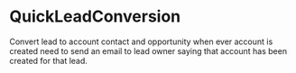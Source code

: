 # QuickLeadConversion
Convert lead to account contact and opportunity when ever account is created need to send an email to lead owner saying that account has been created for that lead.
